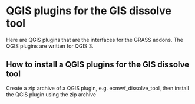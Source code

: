 QGIS plugins for the GIS dissolve tool
======================================

Here are QGIS plugins that are the interfaces for the GRASS addons. The
QGIS plugins are written for QGIS 3.

## How to install a QGIS plugins for the GIS dissolve tool

Create a zip archive of a QGIS plugin, e.g. ecmwf_dissolve_tool, then 
install the QGIS plugin using the zip archive
